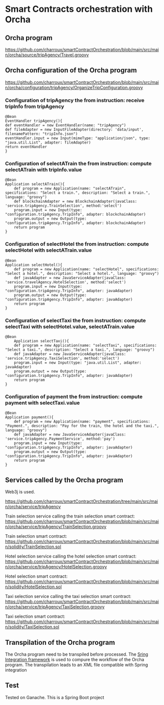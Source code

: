 # Smart Contracts orchestration with Orcha

## Orcha program

https://github.com/charroux/smartContractOrchestration/blob/main/src/main/orcha/source/tripAgency/Travel.groovy

## Orcha configuration of the Orcha program

https://github.com/charroux/smartContractOrchestration/blob/main/src/main/orcha/configuration/tripAgency/OrganizeTripConfiguration.groovy

### Configuration of tripAgency the from instruction: receive tripInfo from tripAgency
```
@Bean
EventHandler tripAgency(){
def eventHandler = new EventHandler(name: "tripAgency")
def fileAdapter = new InputFileAdapter(directory: 'data/input', filenamePattern: "tripInfo.json")
eventHandler.input = new Input(mimeType: "application/json", type: "java.util.List", adapter: fileAdapter)
return eventHandler
}
```

### Configuration of selectATrain the from instruction: compute selectATrain with tripInfo.value
```
@Bean
Application selectATrain(){
	def program = new Application(name: "selectATrain", specifications: "Select a train.", description: "Select a train.", language: "groovy")
	def blockchainAdapter = new BlockchainAdapter(javaClass: 'service.tripAgency.TrainSelection', method:'select')
	program.input = new Input(type: "configuration.tripAgency.TripInfo", adapter: blockchainAdapter)
	program.output = new Output(type: "configuration.tripAgency.TripInfo", adapter: blockchainAdapter)
	return program
}
```

### Configuration of selectHotel the from instruction: compute selectHotel with selectATrain.value
```
@Bean
Application selectHotel(){
	def program = new Application(name: "selectHotel", specifications: "Select a hotel.", description: "Select a hotel.", language: "groovy")
	def javaAdapter = new JavaServiceAdapter(javaClass: 'service.travelAgency.HotelSelection', method:'select')
	program.input = new Input(type: "configuration.tripAgency.TripInfo", adapter: javaAdapter)
	program.output = new Output(type: "configuration.tripAgency.TripInfo", adapter: javaAdapter)
	return program
}
```

### Configuration of selectTaxi the from instruction: compute selectTaxi with selectHotel.value, selectATrain.value
```
@Bean
	Application selectTaxi(){
	def program = new Application(name: "selectTaxi", specifications: "Select a taxi.", description: "Select a taxi.", language: "groovy")
	def javaAdapter = new JavaServiceAdapter(javaClass: 'service.tripAgency.TaxiSelection', method:'select')
	program.input = new Input(type: "java.util.List", adapter: javaAdapter)
	program.output = new Output(type: "configuration.tripAgency.TripInfo", adapter: javaAdapter)
	return program
}
```

### Configuration of payment the from instruction: compute payment with selectTaxi.value
```
@Bean
Application payment(){
	def program = new Application(name: "payment", specifications: "Payment.", description: "Pay for the train, the hotel and the taxi.", language: "groovy")
	def javaAdapter = new JavaServiceAdapter(javaClass: 'service.tripAgency.PaymentService', method:'pay')
	program.input = new Input(type: "configuration.tripAgency.TripInfo", adapter: javaAdapter)
	program.output = new Output(type: "configuration.tripAgency.TripInfo", adapter: javaAdapter)
	return program
}
```
## Services called by the Orcha program

Web3j is used.

https://github.com/charroux/smartContractOrchestration/tree/main/src/main/orcha/service/tripAgency

Train selection service calling the train selection smart contract: https://github.com/charroux/smartContractOrchestration/blob/main/src/main/orcha/service/tripAgency/TrainSelection.groovy

Train selection smart contract: https://github.com/charroux/smartContractOrchestration/blob/main/src/main/solidity/TrainSelection.sol

Hotel selection service calling the hotel selection smart contract: https://github.com/charroux/smartContractOrchestration/blob/main/src/main/orcha/service/tripAgency/HotelSelection.groovy

Hotel selection smart contract: https://github.com/charroux/smartContractOrchestration/blob/main/src/main/solidity/HotelSelection.sol

Taxi selection service calling the taxi selection smart contract: https://github.com/charroux/smartContractOrchestration/blob/main/src/main/orcha/service/tripAgency/TaxiSelection.groovy

Taxi selection smart contract: https://github.com/charroux/smartContractOrchestration/blob/main/src/main/solidity/TaxiSelection.sol

## Transpilation of the Orcha program
The Orcha program need to be transpiled before processed.
The [Sring Integration framework](https://spring.io/projects/spring-integration) is used to compure the workflow of the Orcha program.
The transpilation leads to an XML file compatible with Spring integration

## Test
Tested on Ganache.
This is a Spring Boot project
